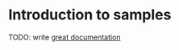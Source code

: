 # Introduction to samples

TODO: write [great documentation](http://jacobian.org/writing/what-to-write/)
